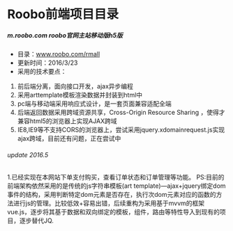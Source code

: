
# Roobo前端项目目录

##### m.roobo.com   roobo官网主站移动版h5版
*   目录：www.roobo.com/rmall
*   更新时间：2016/3/23
*   采用的技术要点：

1. 前后端分离，面向接口开发，ajax异步编程
2. 采用arttemplate模板渲染数据并封装到html中
3. pc端与移动端采用响应式设计，是一套页面兼容适配全端
4. 后端返回数据采用跨域资源共享，Cross-Origin Resource Sharing ，使得才兼容html5的浏览器上实现AJAX跨域
5. IE8,IE9等不支持CORS的浏览器上，尝试采用jquery.xdomainrequest.js实现ajax跨域，目前还有问题，正在尝试中

###### update 2016.5
1.已经实现在本网站下单支付购买，查看订单状态和订单管理等功能。
PS:目前的前端架构依然采用的是传统的js字符串模板(art template)—ajax+jquery绑定dom事件的结构，采用判断特定dom元素是否存在，执行次dom元素对应的函数的方法进行js的管理。比较低效+容易出错，后续重构为采用基于mvvm的框架vue.js，逐步将其基于数据和双向绑定的模板，组件，路由等特性导入到现有的项目，逐步替代JQ.
